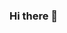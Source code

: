 ### Hi there 👋

<!--
**KgothatsoN/KgothatsoN** is a ✨ _special_ ✨ repository because its `README.md` (this file) appears on your GitHub profile.

Here are some ideas to get you started:

- 🔭 I’m currently working on DevMatch
- 🌱 I’m currently learning RubyOnRails and Python
- 🤔 I’m looking for help with JavaScript
- 💬 Ask me about ...
- 📫 How to reach me: ...

## ⚡ Fun fact

-->
